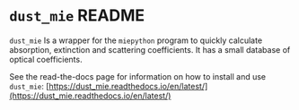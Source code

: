 `dust_mie` README
==========================================
`dust_mie` Is a wrapper for the `miepython` program to quickly calculate absorption, extinction and scattering coefficients.
It has a small database of optical coefficients.


See the read-the-docs page for information on how to install and use `dust_mie`:
[https://dust_mie.readthedocs.io/en/latest/](https://dust_mie.readthedocs.io/en/latest/)

